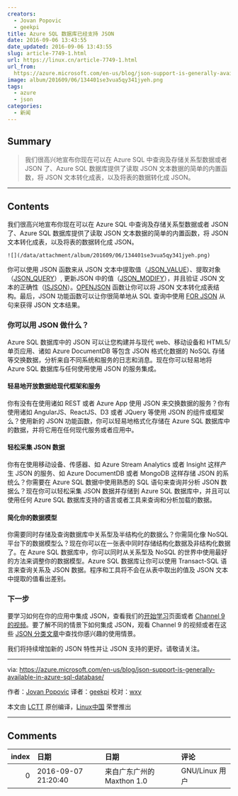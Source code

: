 ```yaml
---
creators:
  - Jovan Popovic
  - geekpi
title: Azure SQL 数据库已经支持 JSON
date: 2016-09-06 13:43:55
date_updated: 2016-09-06 13:43:55
slug: article-7749-1.html
url: https://linux.cn/article-7749-1.html
url_from: 
  https://azure.microsoft.com/en-us/blog/json-support-is-generally-available-in-azure-sql-database/
image: album/201609/06/134401se3vua5qy341jyeh.png
tags:
  - azure
  - json
categories:
  - 新闻
---
```


## Summary

> 我们很高兴地宣布你现在可以在 Azure SQL 中查询及存储关系型数据或者 JSON 了、Azure SQL 数据库提供了读取 JSON 文本数据的简单的内置函数，将 JSON 文本转化成表，以及将表的数据转化成 JSON。

***

<!-- more -->

## Contents

我们很高兴地宣布你现在可以在 Azure SQL 中查询及存储关系型数据或者 JSON 了、Azure SQL 数据库提供了读取 JSON 文本数据的简单的内置函数，将 JSON 文本转化成表，以及将表的数据转化成 JSON。

`![](/data/attachment/album/201609/06/134401se3vua5qy341jyeh.png)`

你可以使用 JSON 函数来从 JSON 文本中提取值（[JSON\_VALUE](https://msdn.microsoft.com/en-us/library/dn921898.aspx)）、提取对象（[JSON\_QUERY](https://msdn.microsoft.com/en-us/library/dn921884.aspx)）, 更新JSON 中的值（[JSON\_MODIFY](https://msdn.microsoft.com/en-us/library/dn921892.aspx)），并且验证 JSON 文本的正确性（[ISJSON](https://msdn.microsoft.com/en-us/library/dn921896.aspx)）。[OPENJSON](https://msdn.microsoft.com/en-us/library/dn921885.aspx) 函数让你可以将 JSON 文本转化成表结构。最后，JSON 功能函数可以让你很简单地从 SQL 查询中使用 [FOR JSON](https://msdn.microsoft.com/en-us/library/dn921882.aspx) 从句来获得 JSON 文本结果。

### 你可以用 JSON 做什么？

Azure SQL 数据库中的 JSON 可以让您构建并与现代 web、移动设备和 HTML5/单页应用、诸如 Azure DocumentDB 等包含 JSON 格式化数据的 NoSQL 存储等交换数据，分析来自不同系统和服务的日志和消息。现在你可以轻易地将 Azure SQL 数据库与任何使用使用 JSON 的服务集成。

#### 轻易地开放数据给现代框架和服务

你有没有在使用诸如 REST 或者 Azure App 使用 JSON 来交换数据的服务？你有使用诸如 AngularJS、ReactJS、D3 或者 JQuery 等使用 JSON 的组件或框架么？使用新的 JSON 功能函数，你可以轻易地格式化存储在 Azure SQL 数据库中的数据，并将它用在任何现代服务或者应用中。

#### 轻松采集 JSON 数据

你有在使用移动设备、传感器、如 Azure Stream Analytics 或者 Insight 这样产生 JSON 的服务、如 Azure DocumentDB 或者 MongoDB 这样存储 JSON 的系统么？你需要在 Azure SQL 数据中使用熟悉的 SQL 语句来查询并分析 JSON 数据么？现在你可以轻松采集 JSON 数据并存储到 Azure SQL 数据库中，并且可以使用任何 Azure SQL 数据库支持的语言或者工具来查询和分析加载的数据。

#### 简化你的数据模型

你需要同时存储及查询数据库中关系型及半结构化的数据么？你需简化像 NoSQL 平台下的数据模型么？现在你可以在一张表中同时存储结构化数据及非结构化数据了。在 Azure SQL 数据库中，你可以同时从关系型及 NoSQL 的世界中使用最好的方法来调整你的数据模型。Azure SQL 数据库让你可以使用 Transact-SQL 语言来查询关系及 JSON 数据。程序和工具将不会在从表中取出的值及 JSON 文本中提取的值看出差别。

### 下一步

要学习如何在你的应用中集成 JSON，查看我们的[开始学习](https://azure.microsoft.com/en-us/documentation/articles/sql-database-json-features/)页面或者 [Channel 9的视频](https://channel9.msdn.com/Shows/Data-Exposed/SQL-Server-2016-and-JSON-Support)。要了解不同的情景下如何集成 JSON，观看 Channel 9 的视频或者在这些 [JSON 分类文章](http://blogs.msdn.com/b/sqlserverstorageengine/archive/tags/json/)中查找你感兴趣的使用情景。

我们将持续增加新的 JSON 特性并让 JSON 支持的更好。请敬请关注。

---

via: <https://azure.microsoft.com/en-us/blog/json-support-is-generally-available-in-azure-sql-database/>

作者：[Jovan Popovic](https://azure.microsoft.com/en-us/blog/author/jovanpop/) 译者：[geekpi](https://github.com/geekpi) 校对：[wxy](https://github.com/wxy)

本文由 [LCTT](https://github.com/LCTT/TranslateProject) 原创编译，[Linux中国](https://linux.cn/) 荣誉推出

***

## Comments

|   index | 日期                | 日期                                      | 评论                     |
|--------:|:--------------------|:------------------------------------------|:-------------------------|
|       0 | 2016-09-07 21:20:40 | 来自广东广州的 Maxthon 1.0|GNU/Linux 用户 | 然而已经习惯了postgresql |
